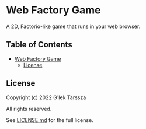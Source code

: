 # Web Factory Game #

A 2D, Factorio-like game that runs in your web browser.

<!-- omit in toc -->
## Table of Contents ##

* [Web Factory Game](#web-factory-game)
    * [License](#license)

## License ##

Copyright (c) 2022 G'lek Tarssza

All rights reserved.

See [LICENSE.md](LICENSE.md) for the full license.
